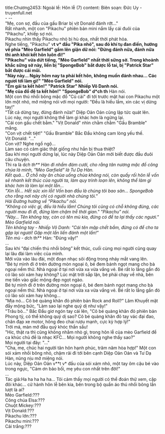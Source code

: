 title:Chương2453: Ngoài lề: Hôn lễ (7)
content:
Biên soạn: Đức Uy - truyenfull.net<br>- --<br>"Mẹ, con sợ, đầu của gấu Briar bị vịt Donald đánh rớt..."<br>Rất nhanh, một con "Pikachu" phiên bản mini nắm lấy cái đuôi của "Pikachu", khiếp sợ nói.<br>Pikachu nhìn thấy Pikachu nhỏ bị hù dọa, nhất thời phát hỏa.<br>Nghe tiếng, "Pikachu" v**t v* đầu "Pika nhỏ", sau đó khí tụ đan điền, hướng về phía "Mèo Garfield" gầm lên giận dữ nói: "Đừng đánh nữa, đánh nữa thì anh khỏi kết hôn luôn đi!"<br>"Pikachu" vừa dứt tiếng, "Mèo Garfield" nhất thời sững sờ. Trong khoảnh khắc sững sờ này, liền bị "SpongeBob" bắt được lỗ tai, bị "Patrick Star" bắt được cái mũi.<br>"Này này... Ngày hôm nay ta phải kết hôn, không muốn đánh nhau... Các ngươi tới làm gì!" "Mèo Garfield" nói.<br>"Em gái ta kết hôn!" "Patrick Star" Nhiếp Vô Danh nói.<br>"Mẹ của đồ đệ ta kết hôn!" "SpongeBob" d*ch th** Hàn nói.<br>Một con thú nhồi bông mặc đồ "Củ cải" đi tới trước mặt hai con Pikachu một lớn một nhỏ, mở miệng nói với mọi người: "Đều là hiểu lầm, xin các vị dừng tay!"<br>"Tất cả dừng tay, đừng đánh nữa!" Diệp Oản Oản cũng lập tức quát lên.<br>Lúc này, mọi người không thể làm gì khác hơn là ngừng lại.<br>"Cái con gấu chết bằm." "Vịt Donald" nhìn chằm chằm "Gấu Bramble" mắng.<br>"Con vịt chết tiệt!" "Gấu Bramble" Bắc Đẩu không cam lòng yếu thế.<br>Vịt Donald: "..."<br>Con vịt? Nghe ngồ ngộ...<br>Làm sao có cảm giác thật giống như hắn bị thua thiệt?<br>Sau khi mọi người dừng lại, lúc này Diệp Oản Oản mới biết được đầu đuôi câu chuyện.<br>Thì ra là d*ch th** Hàn đi nhầm đám cưới, cho rằng tân nương mặc đồ công chúa là mình, "Mèo Garfield" là Tư Dạ Hàn.<br>Kết quả... Ở chỗ này ăn chùa uống chùa không nói, còn quấy rối hôn lễ vốn sẽ nhanh kết thúc của người ta, làm quy trình loạn lên, không thể làm gì khác hơn là làm lại một lần...<br>"Xin lỗi... Hết sức xin lỗi! Vốn ban đầu là chúng tôi bao sân... SpongeBob cho rằng nơi này chỉ có người nhà chúng tôi."<br>Hải Đường hướng về "Pikachu" nói.<br>"Không có việc gì, đều là hiểu lầm! Chúng tôi cũng có chỗ không đúng, các người mau đi đi, đừng làm chậm trễ thời gian." "Pikachu" nói.<br>"Này... Tên không tay, còn có tên mù kia, đừng có để ta lại thấy các ngươi." Mèo Garfield nói.<br>Tên không tay - Nhiếp Vô Danh: "Cái tên mập chết bầm, đừng có để cho ta gặp lại ngươi! Gặp một lần liền đánh một lần!"<br>Tên mù - d*ch th** Hàn: "Đúng vậy!"<br>...<br>Sau khi “đại chiến thú nhồi bông” kết thúc, cuối cùng mọi người cũng quay lại lâu đài làm việc của mình.<br>Mới vừa vào lâu đài, một đoạn nhạc sôi động trong nháy mắt vang lên.<br>"Bé tự mình đi ở trên đường mòn ngoại ô, bé đem bánh ngọt mang cho bà ngoại nếm thử. Nhà ngoại ở tại nơi vừa xa vừa vắng vẻ. Bé rất lo lắng gần đó có lão sói xám hay không? Lúc mặt trời sắp lặn, bé phải chạy về nhà, bên mẹ tiến vào giấc mộng đẹp ngọt ngào.<br>Bé tự mình đi ở trên đường mòn ngoại ô, bé đem bánh ngọt mang cho bà ngoại nếm thử. Nhà ngoại ở tại nơi vừa xa vừa vắng vẻ. Bé rất lo lắng gần đó có lão sói xám hay không...<br>"Mịa nó... Cô bé quàng khăn đỏ phiên bản Rock and Roll?" Lâm Khuyết mặt đầy mộng bức, "Làm sao lại nghe quỷ dị như vậy!"<br>"Trâu bò..." Bắc Đẩu giơ ngón tay cái lên, "Cô bé quàng khăn đỏ phiên bản Phong tỷ, có thể không quỷ dị sao? Cô bé quàng khăn đỏ tay vác đại đao, chân đạp xe motor, hông đeo chai rượu mạnh, cực kỳ hợp lý!"<br>Trời má, màn mở đầu quỷ khóc thần sầu!<br>"Hic, thật ra thì cũng không nhằm nhò gì, trong hôn lễ của mèo Garfield để ca khúc chủ đề là nhạc KFC... Mọi người không nghe thấy sao?"<br>Mọi người tại đây: "..."<br>"Cha, mẹ, chúc hai người tân hôn hạnh phúc, trăm năm hòa hợp!" Một con sói xám nhồi bông nhỏ, chậm rãi đi tới bên cạnh Diệp Oản Oản và Tư Dạ Hàn, nũng nịu mở miệng nói.<br>Lúc này, Diệp Oản Oản v**t v* đầu của sói xám nhỏ, một tay ôm cậu bé vào trong ngực, "Cảm ơn bảo bối, mẹ yêu con nhất trên đời!"<br>...<br>Tác giả:Ha ha ha ha ha... Tôi cảm thấy mọi người có thể đoán thử xem, cặp đôi khác... cử hành hôn lễ bên kia, bên trong bộ quần áo thú nhồi bông lần lượt là ai?<br>Mèo Garfield:???<br>Công chúa Elsa:???<br>Chuột Mickey:???<br>Vịt Donald:???<br>Pikachu lớn:???<br>Pikachu mini:???<br>Cải trắng:???